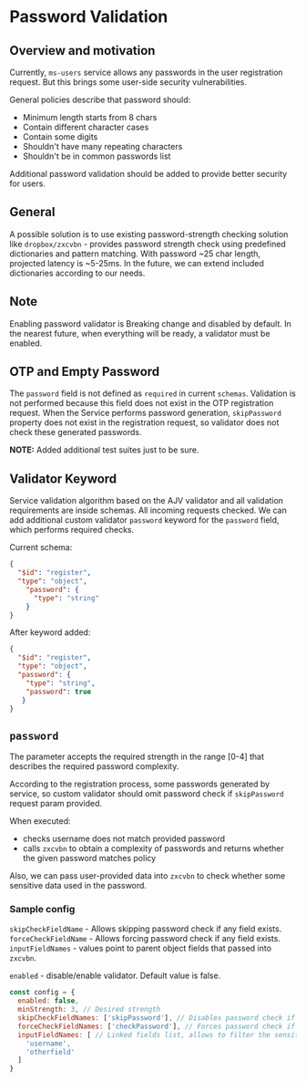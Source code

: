 # Password Validation

## Overview and motivation
Currently, `ms-users` service allows any passwords in the user registration request. But this brings some user-side security vulnerabilities.

General policies describe that password should:
 - Minimum length starts from 8 chars
 - Contain different character cases
 - Contain some digits
 - Shouldn't have many repeating characters
 - Shouldn't be in common passwords list

Additional password validation should be added to provide better security for users.

## General
A possible solution is to use existing password-strength checking solution like `dropbox/zxcvbn` - provides password strength check using predefined dictionaries and pattern matching. With password ~25 char length, projected latency is ~5-25ms. In the future, we can extend included dictionaries according to our needs.

## Note
Enabling password validator is Breaking change and disabled by default.
In the nearest future, when everything will be ready, a validator must be enabled.

## OTP and Empty Password
The `password` field is not defined as `required` in current `schemas`.
Validation is not performed because this field does not exist in the OTP registration request.
When the Service performs password generation, `skipPassword` property does not exist in the registration request, so validator does not check these generated passwords.

**NOTE:** Added additional test suites just to be sure.

## Validator Keyword
Service validation algorithm based on the AJV validator and all validation requirements are inside schemas. All incoming requests checked. We can add additional custom validator `password` keyword for the `password` field, which performs required checks.

Current schema:

```json
{
  "$id": "register",
  "type": "object",
    "password": {
      "type": "string"
    }
}
```

After keyword added:
```json
{
  "$id": "register",
  "type": "object",
  "password": {
    "type": "string",
    "password": true
   }
}
```

## `password`
The parameter accepts the required strength in the range [0-4] that describes the required password complexity.

According to the registration process, some passwords generated by service, so custom validator should omit password check if `skipPassword` request param provided.

When executed:
- checks username does not match provided password
- calls `zxcvbn` to obtain a complexity of passwords and returns whether the given password matches policy

Also, we can pass user-provided data into `zxcvbn` to check whether some sensitive data used in the password.

### Sample config
`skipCheckFieldName` - Allows skipping password check if any field exists.
`forceCheckFieldName` - Allows forcing password check if any field exists.
`inputFieldNames` - values point to parent object fields that passed into `zxcvbn`.

`enabled` - disable/enable validator. Default value is false.
```js
const config = {
  enabled: false,
  minStrength: 3, // Desired strength
  skipCheckFieldNames: ['skipPassword'], // Disables password check if the object field value exists.
  forceCheckFieldNames: ['checkPassword'], // Forces password check if the object field value exists.
  inputFieldNames: [ // Linked fields list, allows to filter the sensitive data in the password from the parent object.
    'username',
    'otherfield'
  ]
}
```
